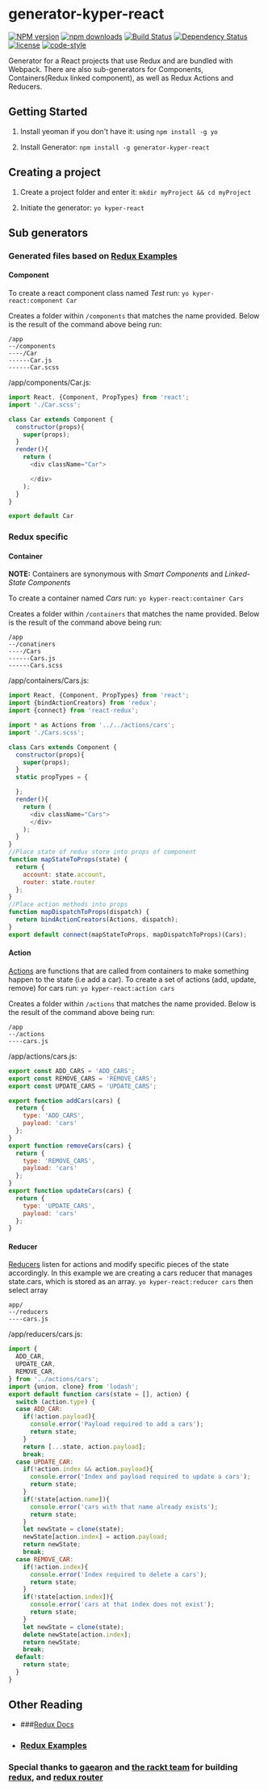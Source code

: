 # generator-kyper-react

[![NPM version][npm-image]][npm-url]
[![npm downloads][npm-downloads-image]][npm-url]
[![Build Status][travis-image]][travis-url]
[![Dependency Status][daviddm-image]][daviddm-url]
[![license][license-image]][license-url]
[![code-style][code-style-image]][code-style-url]

Generator for a React projects that use Redux and are bundled with Webpack. There are also sub-generators for Components, Containers(Redux linked component), as well as Redux Actions and Reducers.


## Getting Started
1. Install yeoman if you don't have it: using `npm install -g yo`

1. Install Generator:  `npm install -g generator-kyper-react`


## Creating a project
1. Create a project folder and enter it:
`mkdir myProject && cd myProject`

2. Initiate the generator:
```yo kyper-react```


## Sub generators
### Generated files based on [Redux Examples](https://github.com/rackt/redux)


#### Component

To create a react component class named *Test* run: `yo kyper-react:component Car`

Creates a folder within `/components` that matches the name provided. Below is the result of the command above being run:

```
/app
--/components
----/Car
------Car.js
------Car.scss
```
/app/components/Car.js:
```javascript
import React, {Component, PropTypes} from 'react';
import './Car.scss';

class Car extends Component {
  constructor(props){
    super(props);
  }
  render(){
    return (
      <div className="Car">

      </div>
    );
  }
}

export default Car
```

### Redux specific
#### Container
**NOTE:** Containers are synonymous with *Smart Components* and *Linked-State Components*

To create a container named *Cars* run: `yo kyper-react:container Cars`

Creates a folder within `/containers` that matches the name provided. Below is the result of the command above being run:

```
/app
--/conatiners
----/Cars
------Cars.js
------Cars.scss
```

/app/containers/Cars.js:
```javascript
import React, {Component, PropTypes} from 'react';
import {bindActionCreators} from 'redux';
import {connect} from 'react-redux';

import * as Actions from '../../actions/cars';
import './Cars.scss';

class Cars extends Component {
  constructor(props){
    super(props);
  }
  static propTypes = {

  };
  render(){
    return (
      <div className="Cars">
      </div>
    );
  }
}
//Place state of redux store into props of component
function mapStateToProps(state) {
  return {
    account: state.account,
    router: state.router
  };
}
//Place action methods into props
function mapDispatchToProps(dispatch) {
  return bindActionCreators(Actions, dispatch);
}
export default connect(mapStateToProps, mapDispatchToProps)(Cars);

```

#### Action
[Actions](http://redux.js.org/docs/basics/Actions.html) are functions that are called from containers to make something happen to the state (i.e add a car).
To create a set of actions (add, update, remove) for cars run: `yo kyper-react:action cars`

Creates a folder within `/actions` that matches the name provided. Below is the result of the command above being run:

```
/app
--/actions
----cars.js
```

/app/actions/cars.js:
```javascript
export const ADD_CARS = 'ADD_CARS';
export const REMOVE_CARS = 'REMOVE_CARS';
export const UPDATE_CARS = 'UPDATE_CARS';

export function addCars(cars) {
  return {
    type: 'ADD_CARS',
    payload: 'cars'
  };
}
export function removeCars(cars) {
  return {
    type: 'REMOVE_CARS',
    payload: 'cars'
  };
}
export function updateCars(cars) {
  return {
    type: 'UPDATE_CARS',
    payload: 'cars'
  };
}

```

#### Reducer
[Reducers](http://redux.js.org/docs/basics/Reducers.html) listen for actions and modify specific pieces of the state accordingly. In this example we are creating a cars reducer that manages state.cars, which is stored as an array.
`yo kyper-react:reducer cars` then select array
```
app/
--/reducers
----cars.js
```

/app/reducers/cars.js:
```javascript
import {
  ADD_CAR,
  UPDATE_CAR,
  REMOVE_CAR,
} from '../actions/cars';
import {union, clone} from 'lodash';
export default function cars(state = [], action) {
  switch (action.type) {
  case ADD_CAR:
    if(!action.payload){
      console.error('Payload required to add a cars');
      return state;
    }
    return [...state, action.payload];
    break;
  case UPDATE_CAR:
    if(!action.index && action.payload){
      console.error('Index and payload required to update a cars');
      return state;
    }
    if(!state[action.name]){
      console.error('cars with that name already exists');
      return state;
    }
    let newState = clone(state);
    newState[action.index] = action.payload;
    return newState;
    break;
  case REMOVE_CAR:
    if(!action.index){
      console.error('Index required to delete a cars');
      return state;
    }
    if(!state[action.index]){
      console.error('cars at that index does not exist');
      return state;
    }
    let newState = clone(state);
    delete newState[action.index];
    return newState;
    break;
  default:
    return state;
  }
}

```

## Other Reading
* ###[Redux Docs](http://redux.js.org/)
* ### [Redux Examples](https://github.com/rackt/redux/tree/master/examples)

### Special thanks to [gaearon](https://github.com/gaearon) and [the rackt team](https://github.com/rackt) for building [redux](https://github.com/rackt/redux), and [redux router](https://github.com/rackt/redux-router)

[npm-image]: https://img.shields.io/npm/v/generator-kyper-react.svg?style=flat-square
[npm-url]: https://npmjs.org/package/generator-kyper-react
[npm-downloads-image]: https://img.shields.io/npm/dm/generator-kyper-react.svg?style=flat-square
[travis-image]: https://img.shields.io/travis/KyperTech/generator-kyper-react/master.svg?style=flat-square
[travis-url]: https://travis-ci.org/KyperTech/generator-kyper-react
[daviddm-image]: https://img.shields.io/david/KyperTech/generator-kyper-react.svg?style=flat-square
[daviddm-url]: https://david-dm.org/KyperTech/generator-kyper-react
[climate-image]: https://img.shields.io/codeclimate/github/KyperTech/generator-kyper-react.svg?style=flat-square
[climate-url]: https://codeclimate.com/github/KyperTech/generator-kyper-react
[coverage-image]: https://img.shields.io/codeclimate/coverage/github/KyperTech/generator-kyper-react.svg?style=flat-square
[coverage-url]: https://codeclimate.com/github/KyperTech/generator-kyper-react
[license-image]: https://img.shields.io/npm/l/generator-kyper-react.svg?style=flat-square
[license-url]: https://github.com/KyperTech/generator-kyper-react/blob/master/LICENSE
[code-style-image]: https://img.shields.io/badge/code%20style-standard-brightgreen.svg?style=flat-square
[code-style-url]: http://standardjs.com/
